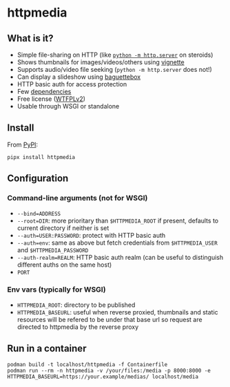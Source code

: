 # httpmedia

## What is it?

* Simple file-sharing on HTTP (like [`python -m http.server`](https://docs.python.org/3/library/http.server.html#http-server-cli) on steroids)
* Shows thumbnails for images/videos/others using [vignette](https://pypi.org/project/vignette/)
* Supports audio/video file seeking (`python -m http.server` does not!)
* Can display a slideshow using [baguettebox](https://feimosi.github.io/baguetteBox.js/)
* HTTP basic auth for access protection
* Few [dependencies](https://gitlab.com/hydrargyrum/httpmedia/-/blob/main/requirements.txt)
* Free license ([WTFPLv2](http://www.wtfpl.net/))
* Usable through WSGI or standalone

## Install

From [PyPI](https://pypi.org/project/httpmedia/):

```
pipx install httpmedia
```

## Configuration

### Command-line arguments (not for WSGI)

- `--bind=ADDRESS`
- `--root=DIR`: more prioritary than `$HTTPMEDIA_ROOT` if present, defaults to current directory if neither is set
- `--auth=USER:PASSWORD`: protect with HTTP basic auth
- `--auth=env`: same as above but fetch credentials from `$HTTPMEDIA_USER` and `$HTTPMEDIA_PASSWORD`
- `--auth-realm=REALM`: HTTP basic auth realm (can be useful to distinguish different auths on the same host)
- `PORT`

### Env vars (typically for WSGI)

- `HTTPMEDIA_ROOT`: directory to be published
- `HTTPMEDIA_BASEURL`: useful when reverse proxied, thumbnails and static resources will be refered to be under that base url so request are directed to httpmedia by the reverse proxy

## Run in a container

    podman build -t localhost/httpmedia -f Containerfile
    podman run --rm -n httpmedia -v /your/files:/media -p 8000:8000 -e HTTPMEDIA_BASEURL=https://your.example/medias/ localhost/media
